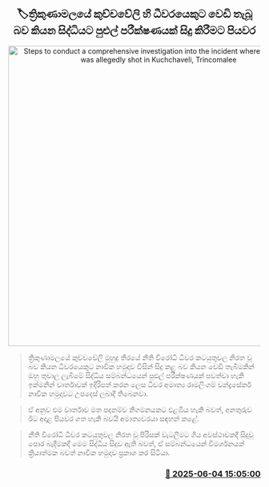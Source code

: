 <p align='center'><b><h2 align='center' title='Steps to conduct a comprehensive investigation into the incident where a fisherman was allegedly shot in Kuchchaveli, Trincomalee'>🏷ත්‍රිකුණාමලයේ කුච්චවේලි හි ධීවරයෙකුට වෙඩි තැබූ බව කියන සිද්ධියට පුළුල් පරීක්ෂණයක් සිදු කිරීමට පියවර</h2></b></p>
<p align='center'><img src='https://helakuru.sgp1.cdn.digitaloceanspaces.com/esana/images/lib/ramalingam-chandrasekaran.jpg' width='600' alt='Steps to conduct a comprehensive investigation into the incident where a fisherman was allegedly shot in Kuchchaveli, Trincomalee'></p>

> ත්‍රිකුණාමලයේ කුච්චවේලි මුහුදු තීරයේ නීති විරෝධී ධීවර කටයුතුවල නිරත වූ බව කියන ධීවරයෙකුට නාවික හමුදාව විසින් සිදු කළ බව කියන වෙඩි තැබීමකින් ඔහු තුවාල ලැබීමේ සිද්ධිය සම්බන්ධයෙන් පුළුල් පරීක්ෂණයක් පවත්වා හැකි ඉක්මනින් වාර්තාවක් ඉදිරිපත් කරන ලෙස ධීවර අමාත්‍ය රාමලිංගම් චන්ද්‍රසේකර් නාවික හමුදාවට උපදෙස් ලබාදී තිබෙනවා.

> ඒ අනුව එම වාර්තාව මත පදනම්ව නිගමනයකට එළඹිය හැකි බවත්, අනතුරුව ඊට අදාළ පියවර ගත හැකි බවයි අමාත්‍යවරයා සඳහන් කළේ.

> නීති විරෝධී ධීවර කටයුතුවල නිරත වූ පිරිසක් වැටලීමට ගිය අවස්ථාවකදී සිදුවූ පොර බැදීමකදී මෙම සිද්ධිය සිදුව ඇති බවත්, ඒ සම්බන්ධයෙන් විමර්ශනයක් ක්‍රියාත්මක බවත් නාවික හමුදාව ප්‍රකාශ කර සිටියා.



<h3 align='right'><a href='https://www.helakuru.lk/esana/p/110711/'>📅 2025-06-04 15:05:00</a></h3>
